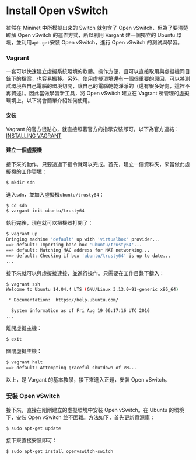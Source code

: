 # Install Open vSwitch

雖然在 Mininet 中所模擬出來的 Switch 就包含了 Open vSwitch，但為了要清楚瞭解 Open vSwitch 的運作方式，所以利用 Vargant 建一個獨立的 Ubuntu 環境，並利用```apt-get```安裝 Open vSwitch，進行 Open vSwitch 的測試與學習。

### Vagrant

一套可以快速建立虛擬系統環境的軟體。操作方便，且可以直接取用與虛擬機同目錄下的檔案，也容易搬移。另外，使用虛擬環境還有一個很重要的原因，可以將測試環境與自己電腦的環境切開，讓自己的電腦乾乾淨淨的（還有很多好處，這裡不再贅述）。因此當做學習新工具，將 Open vSwitch 建立在 Vagrant 所管理的虛擬環境上。以下將會簡單介紹如何使用。

####  安裝

Vagrant 的官方很貼心，就直接照著官方的指示安裝即可。以下為官方連結：
[INSTALLING VAGRANT](https://www.vagrantup.com/docs/installation/)

#### 建立一個虛擬機

接下來的動作，只要透過下指令就可以完成。首先，建立一個資料夾，來當做此虛擬機的工作環境：

```bash
$ mkdir sdn
```

進入```sdn```，並加入虛擬機```ubuntu/trusty64```：

```bash
$ cd sdn
$ vargant init ubuntu/trusty64
```

執行完後，現在就可以把機器打開了：

```bash
$ vagrant up
Bringing machine 'default' up with 'virtualbox' provider...
==> default: Importing base box 'ubuntu/trusty64'...
==> default: Matching MAC address for NAT networking...
==> default: Checking if box 'ubuntu/trusty64' is up to date...
...
```

接下來就可以與虛擬接連接，並進行操作。只需要在工作目錄下鍵入：

```bash
$ vagrant ssh
Welcome to Ubuntu 14.04.4 LTS (GNU/Linux 3.13.0-91-generic x86_64)

 * Documentation:  https://help.ubuntu.com/

  System information as of Fri Aug 19 06:17:16 UTC 2016
...
```

離開虛擬主機：

```bash
$ exit
```

關閉虛擬主機：

```bash
$ vagrant halt
==> default: Attempting graceful shutdown of VM...
```

以上，是 Vargant 的基本教學，接下來進入正題，安裝 Open vSwitch。

### 安裝 Open vSwitch

接下來，直接在剛剛建立的虛擬環境中安裝 Open vSwitch。在 Ubuntu 的環境下，安裝 Open vSwitch 並不困難。方法如下，首先更新資源庫：

```bash
$ sudo apt-get update
```

接下來直接安裝即可：

```bash
$ sudo apt-get install openvswitch-switch
```

